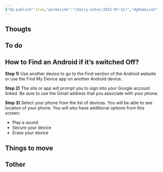 ```yaml
---
{"dg-publish":true,"permalink":"/daily-notes/2022-07-12/","dgHomeLink":true,"dgPassFrontmatter":false}
---
```


## Thougts



## To do

## How to Find an Android if it’s switched Off?

**Step 1)** Use another device to go to the Find section of the Android website or use the Find My Device app on another Android device.

**Step 2)** The site or app will prompt you to sign into your Google account linked. Be sure to use the Gmail address that you associate with your phone.

**Step 3)** Select your phone from the list of devices. You will be able to see location of your phone. You will also have additional options from this screen:

-   Play a sound
-   Secure your device
-   Erase your device

## Things to move



## Tother



